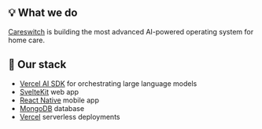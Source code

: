 ## 💡 What we do

[Careswitch](https://www.careswitch.com/) is building the most advanced AI-powered operating system for home care.

## 🔧 Our stack

- [Vercel AI SDK](https://sdk.vercel.ai/docs) for orchestrating large language models
- [SvelteKit](https://kit.svelte.dev/) web app
- [React Native](https://reactnative.dev/) mobile app
- [MongoDB](https://www.mongodb.com) database
- [Vercel](https://vercel.com) serverless deployments
